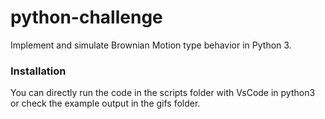 # python-challenge
Implement and simulate Brownian Motion type behavior in Python 3.

### Installation

You can directly run the code in the scripts folder with VsCode in python3 or check the example output in the gifs folder.

